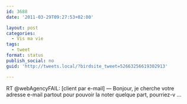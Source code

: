 ```yaml
---
id: 3688
date: '2011-03-29T09:27:53+02:00'

layout: post
categories:
  - Vis ma vie
tags:
  - tweet
format: status
publish_social: no
guid: 'http://tweets.local/?birdsite_tweet=52663256619302913'

---
```


RT @webAgencyFAIL: \[client par e-mail\] — Bonjour, je cherche votre adresse e-mail partout pour pouvoir la noter quelque part, pourriez-v …